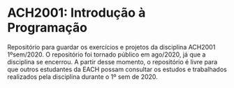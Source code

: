 # ACH2001: Introdução à Programação
Repositório para guardar os exercícios e projetos da disciplina ACH2001 1ºsem/2020. O repositório foi tornado público em ago/2020, já que a disciplina se encerrou. 
A partir desse momento, o repositório é livre para que outros estudantes da EACH possam consultar os estudos e trabalhados realizados pela disciplina durante o
1º sem de 2020.
